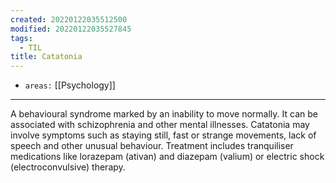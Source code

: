 ```yaml
---
created: 20220122035512500
modified: 20220122035527845
tags:
  - TIL
title: Catatonia
---
```


- `areas:` [[Psychology]]

---

A behavioural syndrome marked by an inability to move normally.
It can be associated with schizophrenia and other mental illnesses.
Catatonia may involve symptoms such as staying still, fast or strange movements, lack of speech and other unusual behaviour.
Treatment includes tranquiliser medications like lorazepam (ativan) and diazepam (valium) or electric shock (electroconvulsive) therapy.
